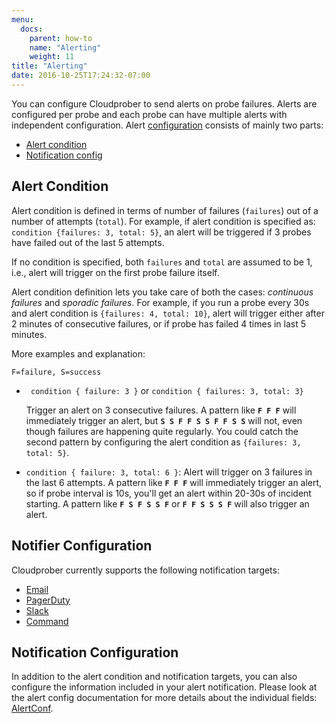 ```yaml
---
menu:
  docs:
    parent: how-to
    name: "Alerting"
    weight: 11
title: "Alerting"
date: 2016-10-25T17:24:32-07:00
---
```


You can configure Cloudprober to send alerts on probe failures. Alerts are
configured per probe and each probe can have multiple alerts with independent
configuration. Alert
[configuration](/docs/config/probes/#cloudprober.probes.alerting.AlertConf)
consists of mainly two parts:

- [Alert condition](/docs/config/probes/#cloudprober.probes.alerting.Condition)
- [Notification config](/docs/config/probes/#cloudprober.probes.alerting.NotifyConfig)

## Alert Condition

Alert condition is defined in terms of number of failures (`failures`) out of a
number of attempts (`total`). For example, if alert condition is specified as:
`condition {failures: 3, total: 5}`, an alert will be triggered if 3 probes have
failed out of the last 5 attempts.

If no condition is specified, both `failures` and `total` are assumed to be 1,
i.e., alert will trigger on the first probe failure itself.

Alert condition definition lets you take care of both the cases: _continuous
failures_ and _sporadic failures_. For example, if you run a probe every 30s and
alert condition is `{failures: 4, total: 10}`, alert will trigger either after 2
minutes of consecutive failures, or if probe has failed 4 times in last 5
minutes.

More examples and explanation:

`F=failure, S=success`

- ` condition { failure: 3 }` or `condition { failures: 3, total: 3} `

  Trigger an alert on 3 consecutive failures. A pattern like **`F F F`** will
  immediately trigger an alert, but **`S S F F S S F F S S`** will not, even
  though failures are happening quite regularly. You could catch the second
  pattern by configuring the alert condition as `{failures: 3, total: 5}`.

- `condition { failure: 3, total: 6 }`: Alert will trigger on 3 failures in the
  last 6 attempts. A pattern like **`F F F`** will immediately trigger an alert,
  so if probe interval is 10s, you'll get an alert within 20-30s of incident
  starting. A pattern like **`F S F S S F`** or **`F F S S S F`** will also
  trigger an alert.

## Notifier Configuration

Cloudprober currently supports the following notification targets:

- [Email](/docs/config/probes/#cloudprober.probes.alerting.Email)
- [PagerDuty](/docs/config/probes/#cloudprober.probes.alerting.PagerDuty)
- [Slack](/docs/config/probes/#cloudprober.probes.alerting.Slack)
- [Command](/docs/config/probes/#cloudprober.probes.alerting.NotifyConfig)

## Notification Configuration

In addition to the alert condition and notification targets, you can also
configure the information included in your alert notification. Please look at
the alert config documentation for more details about the individual fields:
[AlertConf](/docs/config/probes/#cloudprober.probes.alerting.AlertConf).
